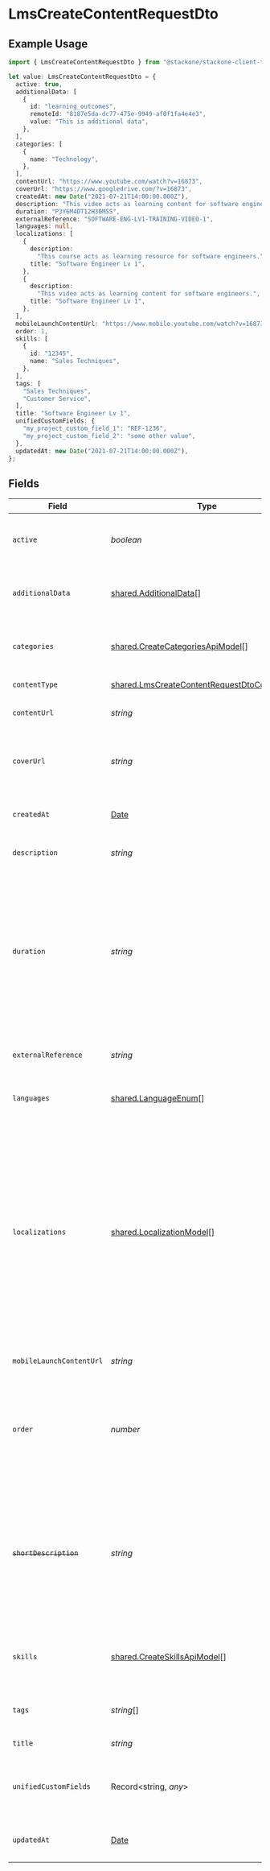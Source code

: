 # LmsCreateContentRequestDto

## Example Usage

```typescript
import { LmsCreateContentRequestDto } from "@stackone/stackone-client-ts/sdk/models/shared";

let value: LmsCreateContentRequestDto = {
  active: true,
  additionalData: [
    {
      id: "learning_outcomes",
      remoteId: "8187e5da-dc77-475e-9949-af0f1fa4e4e3",
      value: "This is additional data",
    },
  ],
  categories: [
    {
      name: "Technology",
    },
  ],
  contentUrl: "https://www.youtube.com/watch?v=16873",
  coverUrl: "https://www.googledrive.com/?v=16873",
  createdAt: new Date("2021-07-21T14:00:00.000Z"),
  description: "This video acts as learning content for software engineers.",
  duration: "P3Y6M4DT12H30M5S",
  externalReference: "SOFTWARE-ENG-LV1-TRAINING-VIDEO-1",
  languages: null,
  localizations: [
    {
      description:
        "This course acts as learning resource for software engineers.",
      title: "Software Engineer Lv 1",
    },
    {
      description:
        "This video acts as learning content for software engineers.",
      title: "Software Engineer Lv 1",
    },
  ],
  mobileLaunchContentUrl: "https://www.mobile.youtube.com/watch?v=16873",
  order: 1,
  skills: [
    {
      id: "12345",
      name: "Sales Techniques",
    },
  ],
  tags: [
    "Sales Techniques",
    "Customer Service",
  ],
  title: "Software Engineer Lv 1",
  unifiedCustomFields: {
    "my_project_custom_field_1": "REF-1236",
    "my_project_custom_field_2": "some other value",
  },
  updatedAt: new Date("2021-07-21T14:00:00.000Z"),
};
```

## Fields

| Field                                                                                                                                                                                                                                                                                                                                                                    | Type                                                                                                                                                                                                                                                                                                                                                                     | Required                                                                                                                                                                                                                                                                                                                                                                 | Description                                                                                                                                                                                                                                                                                                                                                              | Example                                                                                                                                                                                                                                                                                                                                                                  |
| ------------------------------------------------------------------------------------------------------------------------------------------------------------------------------------------------------------------------------------------------------------------------------------------------------------------------------------------------------------------------ | ------------------------------------------------------------------------------------------------------------------------------------------------------------------------------------------------------------------------------------------------------------------------------------------------------------------------------------------------------------------------ | ------------------------------------------------------------------------------------------------------------------------------------------------------------------------------------------------------------------------------------------------------------------------------------------------------------------------------------------------------------------------ | ------------------------------------------------------------------------------------------------------------------------------------------------------------------------------------------------------------------------------------------------------------------------------------------------------------------------------------------------------------------------ | ------------------------------------------------------------------------------------------------------------------------------------------------------------------------------------------------------------------------------------------------------------------------------------------------------------------------------------------------------------------------ |
| `active`                                                                                                                                                                                                                                                                                                                                                                 | *boolean*                                                                                                                                                                                                                                                                                                                                                                | :heavy_minus_sign:                                                                                                                                                                                                                                                                                                                                                       | Whether the content is active and available for users.                                                                                                                                                                                                                                                                                                                   | true                                                                                                                                                                                                                                                                                                                                                                     |
| `additionalData`                                                                                                                                                                                                                                                                                                                                                         | [shared.AdditionalData](../../../sdk/models/shared/additionaldata.md)[]                                                                                                                                                                                                                                                                                                  | :heavy_minus_sign:                                                                                                                                                                                                                                                                                                                                                       | The additional_data associated with this content                                                                                                                                                                                                                                                                                                                         |                                                                                                                                                                                                                                                                                                                                                                          |
| `categories`                                                                                                                                                                                                                                                                                                                                                             | [shared.CreateCategoriesApiModel](../../../sdk/models/shared/createcategoriesapimodel.md)[]                                                                                                                                                                                                                                                                              | :heavy_minus_sign:                                                                                                                                                                                                                                                                                                                                                       | The categories associated with this content                                                                                                                                                                                                                                                                                                                              | [<br/>{<br/>"name": "Technology"<br/>}<br/>]                                                                                                                                                                                                                                                                                                                             |
| `contentType`                                                                                                                                                                                                                                                                                                                                                            | [shared.LmsCreateContentRequestDtoContentType](../../../sdk/models/shared/lmscreatecontentrequestdtocontenttype.md)                                                                                                                                                                                                                                                      | :heavy_minus_sign:                                                                                                                                                                                                                                                                                                                                                       | The type of content                                                                                                                                                                                                                                                                                                                                                      |                                                                                                                                                                                                                                                                                                                                                                          |
| `contentUrl`                                                                                                                                                                                                                                                                                                                                                             | *string*                                                                                                                                                                                                                                                                                                                                                                 | :heavy_minus_sign:                                                                                                                                                                                                                                                                                                                                                       | The external URL of the content                                                                                                                                                                                                                                                                                                                                          | https://www.youtube.com/watch?v=16873                                                                                                                                                                                                                                                                                                                                    |
| `coverUrl`                                                                                                                                                                                                                                                                                                                                                               | *string*                                                                                                                                                                                                                                                                                                                                                                 | :heavy_minus_sign:                                                                                                                                                                                                                                                                                                                                                       | The URL of the thumbnail image associated with the content.                                                                                                                                                                                                                                                                                                              | https://www.googledrive.com/?v=16873                                                                                                                                                                                                                                                                                                                                     |
| `createdAt`                                                                                                                                                                                                                                                                                                                                                              | [Date](https://developer.mozilla.org/en-US/docs/Web/JavaScript/Reference/Global_Objects/Date)                                                                                                                                                                                                                                                                            | :heavy_minus_sign:                                                                                                                                                                                                                                                                                                                                                       | The date on which the content was created.                                                                                                                                                                                                                                                                                                                               | 2021-07-21T14:00:00.000Z                                                                                                                                                                                                                                                                                                                                                 |
| `description`                                                                                                                                                                                                                                                                                                                                                            | *string*                                                                                                                                                                                                                                                                                                                                                                 | :heavy_minus_sign:                                                                                                                                                                                                                                                                                                                                                       | The description of the content                                                                                                                                                                                                                                                                                                                                           | This video acts as learning content for software engineers.                                                                                                                                                                                                                                                                                                              |
| `duration`                                                                                                                                                                                                                                                                                                                                                               | *string*                                                                                                                                                                                                                                                                                                                                                                 | :heavy_minus_sign:                                                                                                                                                                                                                                                                                                                                                       | The duration of the content following the ISO8601 standard. If duration_unit is applicable we will derive this from the smallest unit given in the duration string or the minimum unit accepted by the provider.                                                                                                                                                         | P3Y6M4DT12H30M5S                                                                                                                                                                                                                                                                                                                                                         |
| `externalReference`                                                                                                                                                                                                                                                                                                                                                      | *string*                                                                                                                                                                                                                                                                                                                                                                 | :heavy_minus_sign:                                                                                                                                                                                                                                                                                                                                                       | The external ID associated with this content                                                                                                                                                                                                                                                                                                                             | SOFTWARE-ENG-LV1-TRAINING-VIDEO-1                                                                                                                                                                                                                                                                                                                                        |
| `languages`                                                                                                                                                                                                                                                                                                                                                              | [shared.LanguageEnum](../../../sdk/models/shared/languageenum.md)[]                                                                                                                                                                                                                                                                                                      | :heavy_minus_sign:                                                                                                                                                                                                                                                                                                                                                       | The languages associated with this content                                                                                                                                                                                                                                                                                                                               |                                                                                                                                                                                                                                                                                                                                                                          |
| `localizations`                                                                                                                                                                                                                                                                                                                                                          | [shared.LocalizationModel](../../../sdk/models/shared/localizationmodel.md)[]                                                                                                                                                                                                                                                                                            | :heavy_minus_sign:                                                                                                                                                                                                                                                                                                                                                       | The localization data for this content                                                                                                                                                                                                                                                                                                                                   | [<br/>{<br/>"title": "Software Engineer Lv 1",<br/>"description": "This course acts as learning resource for software engineers.",<br/>"languages": {<br/>"value": "en-GB",<br/>"source_value": "string"<br/>}<br/>},<br/>{<br/>"title": "Software Engineer Lv 1",<br/>"description": "This video acts as learning content for software engineers.",<br/>"languages": {<br/>"value": "en-US",<br/>"source_value": "string"<br/>}<br/>}<br/>] |
| `mobileLaunchContentUrl`                                                                                                                                                                                                                                                                                                                                                 | *string*                                                                                                                                                                                                                                                                                                                                                                 | :heavy_minus_sign:                                                                                                                                                                                                                                                                                                                                                       | The mobile friendly URL of the content                                                                                                                                                                                                                                                                                                                                   | https://www.mobile.youtube.com/watch?v=16873                                                                                                                                                                                                                                                                                                                             |
| `order`                                                                                                                                                                                                                                                                                                                                                                  | *number*                                                                                                                                                                                                                                                                                                                                                                 | :heavy_minus_sign:                                                                                                                                                                                                                                                                                                                                                       | The order of the individual content within a content grouping. This is not applicable for pushing individual content.                                                                                                                                                                                                                                                    | 1                                                                                                                                                                                                                                                                                                                                                                        |
| ~~`shortDescription`~~                                                                                                                                                                                                                                                                                                                                                   | *string*                                                                                                                                                                                                                                                                                                                                                                 | :heavy_minus_sign:                                                                                                                                                                                                                                                                                                                                                       | : warning: ** DEPRECATED **: This will be removed in a future release, please migrate away from it as soon as possible.<br/><br/>A short description or summary for the content                                                                                                                                                                                          | This course is a valuable resource and acts as learning content for...                                                                                                                                                                                                                                                                                                   |
| `skills`                                                                                                                                                                                                                                                                                                                                                                 | [shared.CreateSkillsApiModel](../../../sdk/models/shared/createskillsapimodel.md)[]                                                                                                                                                                                                                                                                                      | :heavy_minus_sign:                                                                                                                                                                                                                                                                                                                                                       | The skills associated with this content                                                                                                                                                                                                                                                                                                                                  | [<br/>{<br/>"id": "12345",<br/>"name": "Sales Techniques"<br/>}<br/>]                                                                                                                                                                                                                                                                                                    |
| `tags`                                                                                                                                                                                                                                                                                                                                                                   | *string*[]                                                                                                                                                                                                                                                                                                                                                               | :heavy_minus_sign:                                                                                                                                                                                                                                                                                                                                                       | A list of tags associated with the content                                                                                                                                                                                                                                                                                                                               | [<br/>"Sales Techniques",<br/>"Customer Service"<br/>]                                                                                                                                                                                                                                                                                                                   |
| `title`                                                                                                                                                                                                                                                                                                                                                                  | *string*                                                                                                                                                                                                                                                                                                                                                                 | :heavy_minus_sign:                                                                                                                                                                                                                                                                                                                                                       | The title of the content                                                                                                                                                                                                                                                                                                                                                 | Software Engineer Lv 1                                                                                                                                                                                                                                                                                                                                                   |
| `unifiedCustomFields`                                                                                                                                                                                                                                                                                                                                                    | Record<string, *any*>                                                                                                                                                                                                                                                                                                                                                    | :heavy_minus_sign:                                                                                                                                                                                                                                                                                                                                                       | Custom Unified Fields configured in your StackOne project                                                                                                                                                                                                                                                                                                                | {<br/>"my_project_custom_field_1": "REF-1236",<br/>"my_project_custom_field_2": "some other value"<br/>}                                                                                                                                                                                                                                                                 |
| `updatedAt`                                                                                                                                                                                                                                                                                                                                                              | [Date](https://developer.mozilla.org/en-US/docs/Web/JavaScript/Reference/Global_Objects/Date)                                                                                                                                                                                                                                                                            | :heavy_minus_sign:                                                                                                                                                                                                                                                                                                                                                       | The date on which the content was last updated.                                                                                                                                                                                                                                                                                                                          | 2021-07-21T14:00:00.000Z                                                                                                                                                                                                                                                                                                                                                 |